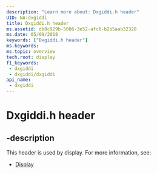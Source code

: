 ```yaml
---
description: "Learn more about: Dxgiddi.h header"
UID: NA:dxgiddi
title: Dxgiddi.h header
ms.assetid: db8c929b-5086-3e52-afc6-b2b5aab32328
ms.date: 05/09/2018
keywords: ["Dxgiddi.h header"]
ms.keywords: 
ms.topic: overview
tech.root: display
f1_keywords:
 - dxgiddi
 - dxgiddi/dxgiddi
api_name:
 - dxgiddi
---
```


# Dxgiddi.h header


## -description

This header is used by display. For more information, see:

- [Display](../_display/index.md)

